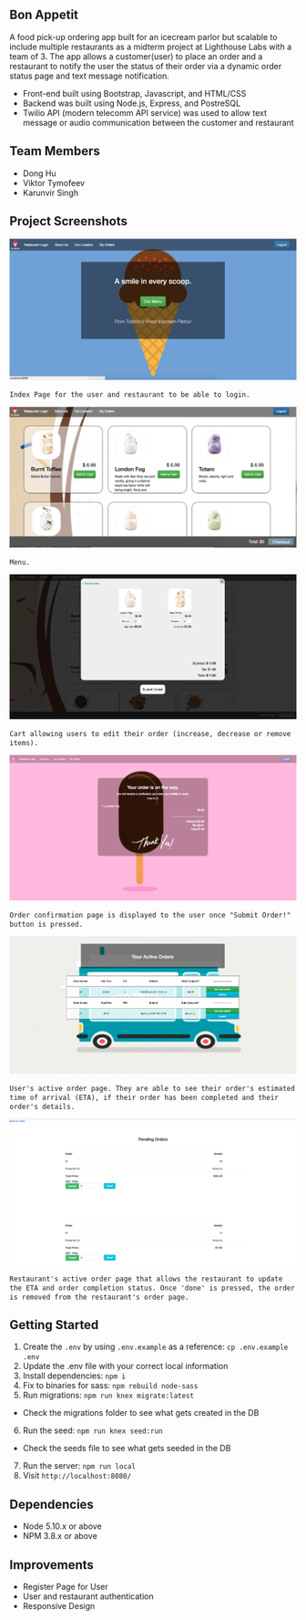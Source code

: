 ## Bon Appetit

A food pick-up ordering app built for an icecream parlor but scalable to include multiple restaurants as a midterm project at Lighthouse Labs with a team of 3. The app allows a customer(user) to place an order and a restaurant to notify the user the status of their order via a dynamic order status page and text message notification.

* Front-end built using Bootstrap, Javascript, and HTML/CSS
* Backend was built using Node.js, Express, and PostreSQL
* Twilio API (modern telecomm API service) was used to allow text message or audio communication between the customer and restaurant

## Team Members
* Dong Hu
* Viktor Tymofeev
* Karunvir Singh

## Project Screenshots
![](./assets/screenshot1.png)

```
Index Page for the user and restaurant to be able to login.
```

![](./assets/screenshot2.png)

```
Menu.
```

![](./assets/screenshot3.png)

```
Cart allowing users to edit their order (increase, decrease or remove items).
```

![](./assets/screenshot4.png)

```
Order confirmation page is displayed to the user once "Submit Order!" button is pressed.
```

![](./assets/screenshot5.png)

```
User's active order page. They are able to see their order's estimated time of arrival (ETA), if their order has been completed and their order's details.
```

![](./assets/screenshot6.png)

```
Restaurant's active order page that allows the restaurant to update the ETA and order completion status. Once 'done' is pressed, the order is removed from the restaurant's order page.
```

## Getting Started

1. Create the `.env` by using `.env.example` as a reference: `cp .env.example .env`
2. Update the .env file with your correct local information
3. Install dependencies: `npm i`
4. Fix to binaries for sass: `npm rebuild node-sass`
5. Run migrations: `npm run knex migrate:latest`
  * Check the migrations folder to see what gets created in the DB
6. Run the seed: `npm run knex seed:run`
  * Check the seeds file to see what gets seeded in the DB
7. Run the server: `npm run local`
8. Visit `http://localhost:8080/`

## Dependencies

* Node 5.10.x or above
* NPM 3.8.x or above

## Improvements
* Register Page for User
* User and restaurant authentication
* Responsive Design
